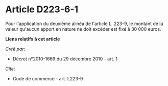 # Article D223-6-1

Pour l'application du deuxième alinéa de l'article L. 223-9, le montant de la valeur qu'aucun apport en nature ne doit
excéder est fixé à 30 000 euros.

**Liens relatifs à cet article**

_Créé par_:

  - Décret n°2010-1669 du 29 décembre 2010 - art. 1

_Cite_:

  - Code de commerce - art. L223-9

